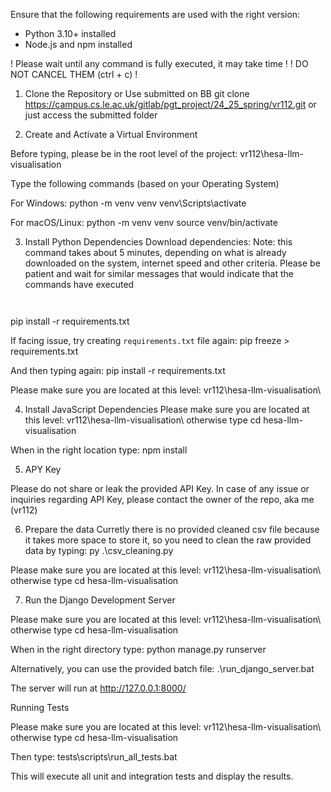 Ensure that the following requirements are used with the right version:
- Python 3.10+ installed
- Node.js and npm installed

! Please wait until any command is fully executed, it may take time !
! DO NOT CANCEL THEM (ctrl + c) !

1. Clone the Repository or Use submitted on BB
git clone https://campus.cs.le.ac.uk/gitlab/pgt_project/24_25_spring/vr112.git
or just access the submitted folder


2. Create and Activate a Virtual Environment

Before typing, please be in the root level of the project: vr112\hesa-llm-visualisation

Type the following commands (based on your Operating System)

For Windows:
python -m venv venv
venv\Scripts\activate

For macOS/Linux:
python -m venv venv
source venv/bin/activate


3. Install Python Dependencies
Download dependencies:
Note: this command takes about 5 minutes, depending on what is already downloaded on the system, internet speed and other criteria.
Please be patient and wait for similar messages that would indicate that the commands have executed
```[notice] A new release of pip is available: 24.0 -> 25.1.1
```
```[notice] To update, run: python.exe -m pip install --upgrade pip
```
pip install -r requirements.txt

If facing issue, try creating `requirements.txt` file again:
pip freeze > requirements.txt

And then typing again:
pip install -r requirements.txt

Please make sure you are located at this level:
vr112\hesa-llm-visualisation\


4. Install JavaScript Dependencies
Please make sure you are located at this level:
vr112\hesa-llm-visualisation\ otherwise type cd hesa-llm-visualisation 

When in the right location type:
npm install


5. APY Key

Please do not share or leak the provided API Key. In case of any issue or inquiries regarding API Key, please contact the owner of the repo, aka me (vr112)


6. Prepare the data
Curretly there is no provided cleaned csv file because it takes more space to store it, so you need to clean the raw provided data by typing:
py .\csv_cleaning.py

Please make sure you are located at this level:
vr112\hesa-llm-visualisation\ otherwise type cd hesa-llm-visualisation 


7. Run the Django Development Server

Please make sure you are located at this level:
vr112\hesa-llm-visualisation\ otherwise type cd hesa-llm-visualisation 

When in the right directory type:
python manage.py runserver

Alternatively, you can use the provided batch file:
.\run_django_server.bat

The server will run at http://127.0.0.1:8000/




Running Tests

Please make sure you are located at this level:
vr112\hesa-llm-visualisation\ otherwise type cd hesa-llm-visualisation 

Then type:
tests\scripts\run_all_tests.bat

This will execute all unit and integration tests and display the results.
